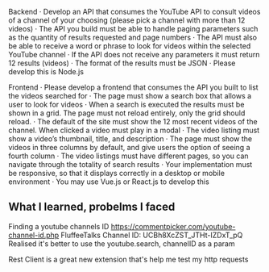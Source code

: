 Backend
· Develop an API that consumes the YouTube API to consult videos of a channel of your choosing (please pick a channel with more than 12 videos)
· The API you build must be able to handle paging parameters such as the quantity of results requested and page numbers
· The API must also be able to receive a word or phrase to look for videos within the selected YouTube channel
· If the API does not receive any parameters it must return 12 results (videos)
· The format of the results must be JSON
· Please develop this is Node.js

Frontend
· Please develop a frontend that consumes the API you built to list the videos searched for
· The page must show a search box that allows a user to look for videos
· When a search is executed the results must be shown in a grid. The page must not reload entirely, only the grid should reload.
· The default of the site must show the 12 most recent videos of the channel. When clicked a video must play in a modal
· The video listing must show a video’s thumbnail, title, and description
· The page must show the videos in three columns by default, and give users the option of seeing a fourth column
· The video listings must have different pages, so you can navigate through the totality of search results
· Your implementation must be responsive, so that it displays correctly in a desktop or mobile environment
· You may use Vue.js or React.js to develop this

## What I learned, probelms I faced

Finding a youtube channels ID
https://commentpicker.com/youtube-channel-id.php
FluffeeTalks Channel ID: UCBh8XcZST_JTHt-IZDxT_pQ
Realised it's better to use the youtube.search, channelID as a param

Rest Client is a great new extension that's help me test my http requests

